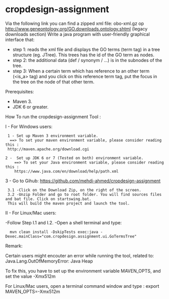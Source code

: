 # cropdesign-assignment 

Via the following link you can find a zipped xml file:
obo-xml.gz op http://www.geneontology.org/GO.downloads.ontology.shtml (legacy downloads section)
Write a java program with  user-friendly graphical interface that:

 - step 1: reads the xml file and displays the GO terms (term tag) in a tree structure (eg. JTree). This trees has the id of the GO term as nodes.
 - step 2: the additional data (def / synonym / ...) is in the subnodes of the tree.
 - step 3: When a certain term which has reference to an other term (<is_a> tag) and you click on this reference term tag, put the focus in the tree on the node of that other term.


Prerequisites: 
  - Maven 3.
  - JDK 6 or greater.


How To run the cropdesign-assignment Tool : 

I - For Windows users: 

     1 - Set up Maven 3 environment variable.
      ==> To set your maven environment variable, please consider reading this : 
     http://maven.apache.org/download.cgi

    2 -  Set up JDK 6 or 7 (Tested on both) environment variable.
        ==> To set your Java environment variable, please consider reading this : 
        https://www.java.com/en/download/help/path.xml

3  - Go to Gihub: 
https://github.com/mehdi-ahmed/cropdesign-assignment

     3.1 -Click on the Download Zip, on the right of the screen.
     3.2 -Unzip Folder and go to root folder. You will find sources files and bat file. Click on startswing.bat.
     This will build the maven project and launch the tool.
  
II - For Linux/Mac users: 

  -Follow Step I.1 and I.2.
  -Open a shell terminal and type:

      mvn clean install -DskipTests exec:java -Dexec.mainClass="com.cropdesign.assignment.ui.GoTermsTree"


Remark:

Certain users might encouter an error while running the tool, related to:
     Java.Lang.OutOfMemoryError: Java Heap
 
 To fix this, you have to set up the environment variable MAVEN_OPTS, and set the value -Xmx512m
 
 For Linux/Mac users, open a terminal command window and type :
        export MAVEN_OPTS=-Xmx512m
